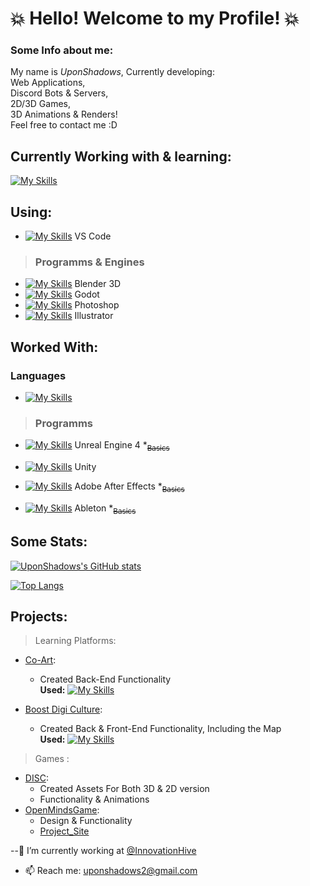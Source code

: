 # :collision: Hello! Welcome to my Profile! :collision:

### Some Info about me:
My name is *UponShadows*, Currently developing:<br> Web Applications,<br> Discord Bots & Servers,<br> 2D/3D Games,<br> 3D Animations & Renders!<br>
Feel free to contact me :D

## Currently Working with & learning:
 [![My Skills](https://skillicons.dev/icons?i=py,django,redis,fastapi,solidity,js,jquery,html,css,scss,mysql,nginx,bootstrap,tailwind,godot,git,github,gitlab,discord)](https://skillicons.dev)

## Using: 
+ [![My Skills](https://skillicons.dev/icons?i=vscode)](https://skillicons.dev) VS Code


> ### Programms & Engines
+ [![My Skills](https://skillicons.dev/icons?i=blender)](https://skillicons.dev) Blender 3D
+ [![My Skills](https://skillicons.dev/icons?i=godot)](https://skillicons.dev) Godot
+ [![My Skills](https://skillicons.dev/icons?i=ps)](https://skillicons.dev) Photoshop
+ [![My Skills](https://skillicons.dev/icons?i=ai)](https://skillicons.dev) Illustrator

## Worked With:

### Languages
+ [![My Skills](https://skillicons.dev/icons?i=cs,c,solidity)](https://skillicons.dev)

> ### Programms
+ [![My Skills](https://skillicons.dev/icons?i=unreal)](https://skillicons.dev) Unreal Engine 4 *<sub>~~Basics~~</sub> 
+ [![My Skills](https://skillicons.dev/icons?i=unity)](https://skillicons.dev) Unity
+ [![My Skills](https://skillicons.dev/icons?i=ae)](https://skillicons.dev) Adobe After Effects *<sub>~~Basics~~</sub> 

+ [![My Skills](https://skillicons.dev/icons?i=ableton)](https://skillicons.dev) Ableton *<sub>~~Basics~~</sub> 


## Some Stats: 
[![UponShadows's GitHub stats](https://github-readme-stats.vercel.app/api?username=UponShadows&hide=stars&count_private=true&theme=radical&border_color=b949e6&text_color=5adba3)](https://github.com/anuraghazra/github-readme-stats)

[![Top Langs](https://github-readme-stats.vercel.app/api/top-langs/?username=UponShadows&layout=compact&count_private=true&border_color=b949e6&theme=radical&card_width=400&text_color=5adba3)](https://github.com/UponShadows)

## Projects:

> Learning Platforms:
+ [Co-Art](https://co-art-hub.eu/):
    + Created Back-End Functionality <br>
     **Used:** [![My Skills](https://skillicons.dev/icons?i=django,js,scss,bootstrap)](https://skillicons.dev) 

+ [Boost Digi Culture](https://boostdigiculture-learning.eu/):
    + Created Back & Front-End Functionality, Including the Map <br>
     **Used:** [![My Skills](https://skillicons.dev/icons?i=django,js,scss,bootstrap)](https://skillicons.dev) 

> Games : 
+ [DISC](https://disc-game.eu):
    + Created Assets For Both 3D & 2D version
    + Functionality & Animations
+ [OpenMindsGame](https://innovationhive.itch.io/openminds): 
    - Design & Functionality 
    - [Project_Site](https://openminds-project.eu/)

<!--
**UponShadows/UponShadows** is a ✨ _special_ ✨ repository because its `README.md` (this file) appears on your GitHub profile.

Here are some ideas to get you started:

-->

--🔭 I’m currently working at [@InnovationHive](https://innovationhive.eu)
- 📫 Reach me: uponshadows2@gmail.com
<!--
- 🌱 I’m currently learning ...
- 👯 I’m looking to collaborate on ...
- 🤔 I’m looking for help with ...
- 💬 Ask me about ...
- 😄 Pronouns: ...
- ⚡ Fun fact: ...
-->
